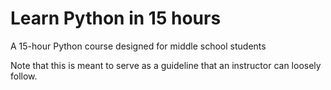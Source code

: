 # Learn Python in 15 hours
A 15-hour Python course designed for middle school students

Note that this is meant to serve as a guideline that an instructor can loosely follow.
